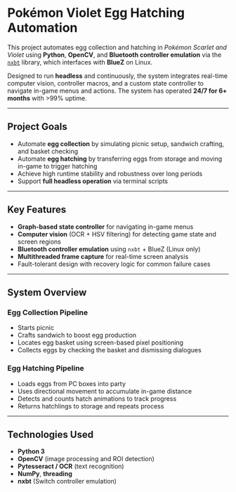 # Pokémon Violet Egg Hatching Automation

This project automates egg collection and hatching in *Pokémon Scarlet and Violet* using **Python**, **OpenCV**, and **Bluetooth controller emulation** via the [`nxbt`](https://github.com/Brikwerk/nxbt) library, which interfaces with **BlueZ** on Linux.

Designed to run **headless** and continuously, the system integrates real-time computer vision, controller macros, and a custom state controller to navigate in-game menus and actions. The system has operated **24/7 for 6+ months** with >99% uptime.

---

## Project Goals

- Automate **egg collection** by simulating picnic setup, sandwich crafting, and basket checking
- Automate **egg hatching** by transferring eggs from storage and moving in-game to trigger hatching
- Achieve high runtime stability and robustness over long periods
- Support **full headless operation** via terminal scripts

---

## Key Features

- **Graph-based state controller** for navigating in-game menus
- **Computer vision** (OCR + HSV filtering) for detecting game state and screen regions
- **Bluetooth controller emulation** using `nxbt` + BlueZ (Linux only)
- **Multithreaded frame capture** for real-time screen analysis
- Fault-tolerant design with recovery logic for common failure cases

---

## System Overview

### Egg Collection Pipeline
- Starts picnic
- Crafts sandwich to boost egg production
- Locates egg basket using screen-based pixel positioning
- Collects eggs by checking the basket and dismissing dialogues

### Egg Hatching Pipeline
- Loads eggs from PC boxes into party
- Uses directional movement to accumulate in-game distance
- Detects and counts hatch animations to track progress
- Returns hatchlings to storage and repeats process

---

## Technologies Used

- **Python 3**
- **OpenCV** (image processing and ROI detection)
- **Pytesseract / OCR** (text recognition)
- **NumPy**, **threading**
- **nxbt** (Switch controller emulation)

